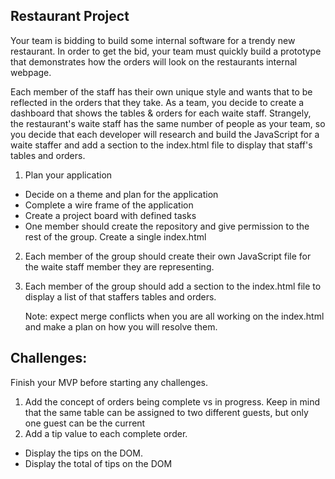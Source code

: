 ## Restaurant Project

Your team is bidding to build some internal software for a trendy new restaurant. In order to get the bid, your team must quickly build a prototype that demonstrates how the orders will look on the restaurants internal webpage. 

Each member of the staff has their own unique style and wants that to be reflected in the orders that they take. As a team, you decide to create a dashboard that shows the tables & orders for each waite staff.  Strangely, the restaurant's waite staff has the same number of people as your team, so you decide that each developer will research and build the JavaScript for a waite staffer and add a section to the index.html file to display that staff's tables and orders. 

1. Plan your application
  - Decide on a theme and plan for the application
  - Complete a wire frame of the application
  - Create a project board with defined tasks
  - One member should create the repository and give permission to the rest of the group.
Create a single index.html
2. Each member of the group should create their own JavaScript file for the waite staff member they are representing. 
3. Each member of the group should add a section to the index.html file to display a list of that staffers tables and orders.

    Note: expect merge conflicts when you are all working on the index.html and make a plan on how you will resolve them.


## Challenges: 
Finish your MVP before starting any challenges.

1. Add the concept of orders being complete vs in progress.  Keep in mind that the same table can be assigned to two different guests, but only one guest can be the current
2. Add a tip value to each complete order.
  - Display the tips on the DOM.
  - Display the total of tips on the DOM
 